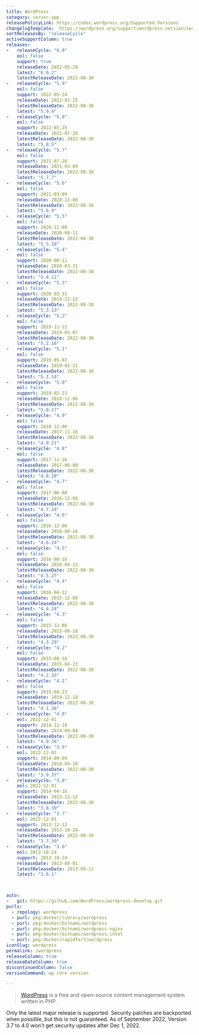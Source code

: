 ```yaml
---
title: WordPress
category: server-app
releasePolicyLink: https://codex.wordpress.org/Supported_Versions
changelogTemplate:  https://wordpress.org/support/wordpress-version/version-{{"__LATEST__" | replace:'.','-'}}/
sortReleasesBy: "releaseCycle"
activeSupportColumn: true
releases:
-   releaseCycle: "6.0"
    eol: false
    support: true
    releaseDate: 2022-05-24
    latest: "6.0.2"
    latestReleaseDate: 2022-08-30
-   releaseCycle: "5.9"
    eol: false
    support: 2022-05-24
    releaseDate: 2022-01-25
    latestReleaseDate: 2022-08-30
    latest: "5.9.4"
-   releaseCycle: "5.8"
    eol: false
    support: 2022-01-25
    releaseDate: 2021-07-20
    latestReleaseDate: 2022-08-30
    latest: "5.8.5"
-   releaseCycle: "5.7"
    eol: false
    support: 2021-07-20
    releaseDate: 2021-03-09
    latestReleaseDate: 2022-08-30
    latest: "5.7.7"
-   releaseCycle: "5.6"
    eol: false
    support: 2021-03-09
    releaseDate: 2020-12-08
    latestReleaseDate: 2022-08-30
    latest: "5.6.9"
-   releaseCycle: "5.5"
    eol: false
    support: 2020-12-08
    releaseDate: 2020-08-11
    latestReleaseDate: 2022-08-30
    latest: "5.5.10"
-   releaseCycle: "5.4"
    eol: false
    support: 2020-08-11
    releaseDate: 2020-03-31
    latestReleaseDate: 2022-08-30
    latest: "5.4.11"
-   releaseCycle: "5.3"
    eol: false
    support: 2020-03-31
    releaseDate: 2019-11-12
    latestReleaseDate: 2022-08-30
    latest: "5.3.13"
-   releaseCycle: "5.2"
    eol: false
    support: 2019-11-12
    releaseDate: 2019-05-07
    latestReleaseDate: 2022-08-30
    latest: "5.2.16"
-   releaseCycle: "5.1"
    eol: false
    support: 2019-05-07
    releaseDate: 2019-02-21
    latestReleaseDate: 2022-08-30
    latest: "5.1.14"
-   releaseCycle: "5.0"
    eol: false
    support: 2019-02-21
    releaseDate: 2018-12-06
    latestReleaseDate: 2022-08-30
    latest: "5.0.17"
-   releaseCycle: "4.9"
    eol: false
    support: 2018-12-06
    releaseDate: 2017-11-16
    latestReleaseDate: 2022-08-30
    latest: "4.9.21"
-   releaseCycle: "4.8"
    eol: false
    support: 2017-11-16
    releaseDate: 2017-06-08
    latestReleaseDate: 2022-08-30
    latest: "4.8.20"
-   releaseCycle: "4.7"
    eol: false
    support: 2017-06-08
    releaseDate: 2016-12-06
    latestReleaseDate: 2022-08-30
    latest: "4.7.24"
-   releaseCycle: "4.6"
    eol: false
    support: 2016-12-06
    releaseDate: 2016-08-16
    latestReleaseDate: 2022-08-30
    latest: "4.6.24"
-   releaseCycle: "4.5"
    eol: false
    support: 2016-08-16
    releaseDate: 2016-04-12
    latestReleaseDate: 2022-08-30
    latest: "4.5.27"
-   releaseCycle: "4.4"
    eol: false
    support: 2016-04-12
    releaseDate: 2015-12-08
    latestReleaseDate: 2022-08-30
    latest: "4.4.28"
-   releaseCycle: "4.3"
    eol: false
    support: 2015-12-08
    releaseDate: 2015-08-18
    latestReleaseDate: 2022-08-30
    latest: "4.3.29"
-   releaseCycle: "4.2"
    eol: false
    support: 2015-08-18
    releaseDate: 2015-04-23
    latestReleaseDate: 2022-08-30
    latest: "4.2.33"
-   releaseCycle: "4.1"
    eol: false
    support: 2015-04-23
    releaseDate: 2014-12-18
    latestReleaseDate: 2022-08-30
    latest: "4.1.36"
-   releaseCycle: "4.0"
    eol: 2022-12-01
    support: 2014-12-18
    releaseDate: 2014-09-04
    latestReleaseDate: 2022-08-30
    latest: "4.0.36"
-   releaseCycle: "3.9"
    eol: 2022-12-01
    support: 2014-09-04
    releaseDate: 2014-04-16
    latestReleaseDate: 2022-08-30
    latest: "3.9.37"
-   releaseCycle: "3.8"
    eol: 2022-12-01
    support: 2014-04-16
    releaseDate: 2013-12-12
    latestReleaseDate: 2022-08-30
    latest: "3.8.39"
-   releaseCycle: "3.7"
    eol: 2022-12-01
    support: 2013-12-12
    releaseDate: 2013-10-24
    latestReleaseDate: 2022-08-30
    latest: "3.7.39"
-   releaseCycle: "3.6"
    eol: 2013-10-24
    support: 2013-10-24
    releaseDate: 2013-08-01
    latestReleaseDate: 2013-09-11
    latest: "3.6.1"



auto:
-   git: https://github.com/WordPress/wordpress-develop.git
purls:
  - repology: wordpress
  - purl: pkg:docker/library/wordpress
  - purl: pkg:docker/bitnami/wordpress
  - purl: pkg:docker/bitnami/wordpress-nginx
  - purl: pkg:docker/bitnami/wordpress-intel
  - purl: pkg:docker/rapidfort/wordpress
iconSlug: wordpress
permalink: /wordpress
releaseColumn: true
releaseDateColumn: true
discontinuedColumn: false
versionCommand: wp core version

---
```


> [WordPress](https://wordpress.org/) is a free and open-source content management system written in PHP.

Only the latest major release is supported. Security patches are backported when possible, but this is not guaranteed. As of September 2022, Version 3.7 to 4.0 won't get security updates after Dec 1, 2022.
